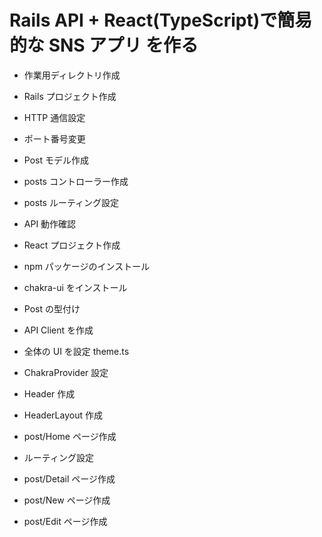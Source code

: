 # Rails API + React(TypeScript)で簡易的な SNS アプリ を作る

- 作業用ディレクトリ作成
- Rails プロジェクト作成
- HTTP 通信設定
- ポート番号変更
- Post モデル作成
- posts コントローラー作成
- posts ルーティング設定
- API 動作確認

- React プロジェクト作成
- npm パッケージのインストール
- chakra-ui をインストール
- Post の型付け
- API Client を作成
- 全体の UI を設定
  theme.ts
- ChakraProvider 設定
- Header 作成
- HeaderLayout 作成
- post/Home ページ作成
- ルーティング設定
- post/Detail ページ作成
- post/New ページ作成
- post/Edit ページ作成
